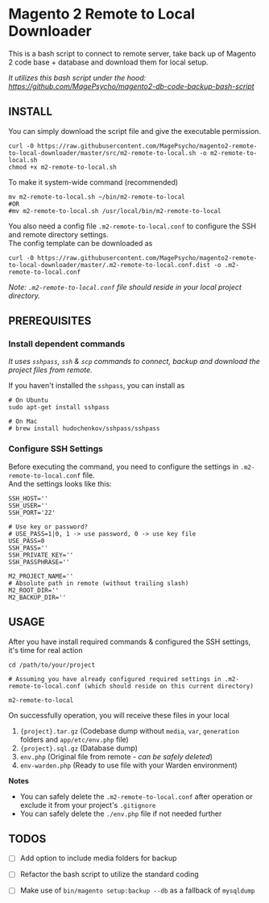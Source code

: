 # Magento 2 Remote to Local Downloader

This is a bash script to connect to remote server, take back up of Magento 2 code base + database and download them for local setup.

*It utilizes this bash script under the hood: https://github.com/MagePsycho/magento2-db-code-backup-bash-script*

## INSTALL
You can simply download the script file and give the executable permission.
```
curl -0 https://raw.githubusercontent.com/MagePsycho/magento2-remote-to-local-downloader/master/src/m2-remote-to-local.sh -o m2-remote-to-local.sh
chmod +x m2-remote-to-local.sh
```

To make it system-wide command (recommended)
```
mv m2-remote-to-local.sh ~/bin/m2-remote-to-local
#OR
#mv m2-remote-to-local.sh /usr/local/bin/m2-remote-to-local
```

You also need a config file `.m2-remote-to-local.conf` to configure the SSH and remote directory settings.  
The config template can be downloaded as
```
curl -0 https://raw.githubusercontent.com/MagePsycho/magento2-remote-to-local-downloader/master/.m2-remote-to-local.conf.dist -o .m2-remote-to-local.conf
```
*Note: `.m2-remote-to-local.conf` file should reside in your local project directory.*

## PREREQUISITES

### Install dependent commands
*It uses `sshpass`, `ssh` & `scp` commands to connect, backup and download the project files from remote.*

If you haven't installed the `sshpass`, you can install as
```
# On Ubuntu
sudo apt-get install sshpass

# On Mac
# brew install hudochenkov/sshpass/sshpass
```

### Configure SSH Settings
Before executing the command, you need to configure the settings in `.m2-remote-to-local.conf` file.  
And the settings looks like this:
```
SSH_HOST=''
SSH_USER=''
SSH_PORT='22'

# Use key or password?
# USE_PASS=1|0, 1 -> use password, 0 -> use key file
USE_PASS=0
SSH_PASS=''
SSH_PRIVATE_KEY=''
SSH_PASSPHRASE=''

M2_PROJECT_NAME=''
# Absolute path in remote (without trailing slash)
M2_ROOT_DIR=''
M2_BACKUP_DIR=''
```

## USAGE
After you have install required commands & configured the SSH settings, it's time for real action
```
cd /path/to/your/project

# Assuming you have already configured required settings in .m2-remote-to-local.conf (which should reside on this current directory)

m2-remote-to-local
```

On successfully operation, you will receive these files in your local
1. `{project}.tar.gz` (Codebase dump without `media`, `var`, `generation` folders and `app/etc/env.php` file)
2. `{project}.sql.gz` (Database dump)
3. `env.php` (Original file from remote - *can be safely deleted*)
4. `env-warden.php`  (Ready to use file with your Warden environment)

**Notes**  
- You can safely delete the `.m2-remote-to-local.conf` after operation or exclude it from your project's `.gitignore`
- You can safely delete the `./env.php` file if not needed further

## TODOS

 - [ ] Add option to include media folders for backup
 - [ ] Refactor the bash script to utilize the standard coding
 - [ ] Make use of `bin/magento setup:backup --db` as a fallback of `mysqldump` 


